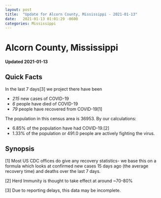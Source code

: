 ```yaml
---
layout: post
title:  "Update for Alcorn County, Mississippi - 2021-01-13"
date:   2021-01-13 01:01:29 -0600
categories: Mississippi
---
```


# Alcorn County, Mississippi
#### Updated 2021-01-13

## Quick Facts

In the last 7 days[3] we project there have been
- *215* new cases of COVID-19
- *6* people have died of COVID-19
- *79* people have recovered from COVID-19[1]

The population in this census area is 36953. By our calculations:
- 6.85% of the population have had COVID-19.[2]
- 1.33% of the population or 491.0 people are actively fighting the virus.

## Synopsis




[1] Most US CDC offices do give any recovery statistics- we base this on a formula which looks at confirmed new cases
15 days ago (the average recovery time) and deaths over the last 7 days.

[2] Herd Immunity is thought to take effect at around ~70-80%

[3] Due to reporting delays, this data may be incomplete.
 
    